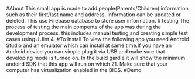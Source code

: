 #About
This small app is made to add people(Parents/Children) information such as their first/last name and address.
Information can be updated or deleted. This use Firebase database to store user information. 
#Testing
The process of testing the main compents of the app was during the development process, 
this includes manual testing and creating simple test cases using JUint 4.
#To Install
To view the following app you need Android Studio and an emulator which can install at same time.If you have an 
Android device you can simple plug it via USB and make sure that developing mode is turned on. 
In the build gardle it will show the minimum andoird SDK that this app will run on which 21.
Make sure that your computer has virtualization enabled in the BIOS.
#Demo




